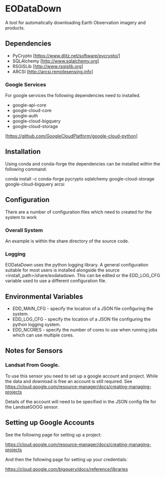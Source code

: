 # EODataDown

A tool for automatically downloading Earth Observation imagery and products.

## Dependencies

* PyCrypto [https://www.dlitz.net/software/pycrypto/]
* SQLAlchemy [http://www.sqlalchemy.org]
* RSGISLib [http://www.rsgislib.org]
* ARCSI [http://arcsi.remotesensing.info]

### Google Services
For google services the following dependencies need to installed. 

* google-api-core 
* google-cloud-core
* google-auth
* google-cloud-bigquery
* google-cloud-storage

[https://github.com/GoogleCloudPlatform/google-cloud-python]

## Installation

Using conda and conda-forge the dependencies can be installed within the following command:

conda install -c conda-forge pycrypto sqlalchemy google-cloud-storage google-cloud-bigquery arcsi

## Configuration

There are a number of configuration files which need to created for the system to work

### Overall System

An example is within the share directory of the source code.

### Logging

EODataDown uses the python logging library. A general configuration suitable for most users is installed alongside the source <install_path>/share/eodatadown. This can be edited or the EDD_LOG_CFG variable used to use a different configuration file. 


## Environmental Variables

* EDD_MAIN_CFG - specify the location of a JSON file configuring the system.
* EDD_LOG_CFG - specify the location of a JSON file configuring the python logging system.
* EDD_NCORES - specify the number of cores to use when running jobs which can use multiple cores.


## Notes for Sensors

### Landsat From Google.
To use this sensor you need to set up a google account and project. While the data and download is free an account is still required. See https://cloud.google.com/resource-manager/docs/creating-managing-projects

Details of the account will need to be specified in the JSON config file for the LandsatGOOG sensor.


## Setting up Google Accounts

See the following page for setting up a project: 

https://cloud.google.com/resource-manager/docs/creating-managing-projects 

And then the following page for setting up your credentials:
  
https://cloud.google.com/bigquery/docs/reference/libraries

